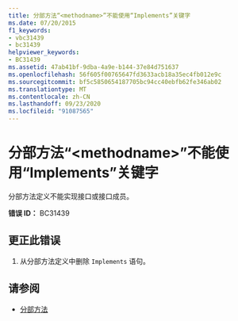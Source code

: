 ```yaml
---
title: 分部方法“<methodname>”不能使用“Implements”关键字
ms.date: 07/20/2015
f1_keywords:
- vbc31439
- bc31439
helpviewer_keywords:
- BC31439
ms.assetid: 47ab41bf-9dba-4a9e-b144-37e84d751637
ms.openlocfilehash: 56f605f00765647fd3633acb18a35ec4fb012e9c
ms.sourcegitcommit: bf5c5850654187705bc94cc40ebfb62fe346ab02
ms.translationtype: MT
ms.contentlocale: zh-CN
ms.lasthandoff: 09/23/2020
ms.locfileid: "91087565"
---
```

# <a name="partial-method-methodname-cannot-use-the-implements-keyword"></a>分部方法“\<methodname>”不能使用“Implements”关键字

分部方法定义不能实现接口或接口成员。  
  
 **错误 ID：** BC31439  
  
## <a name="to-correct-this-error"></a>更正此错误  
  
1. 从分部方法定义中删除 `Implements` 语句。  
  
## <a name="see-also"></a>请参阅

- [分部方法](../programming-guide/language-features/procedures/partial-methods.md)
